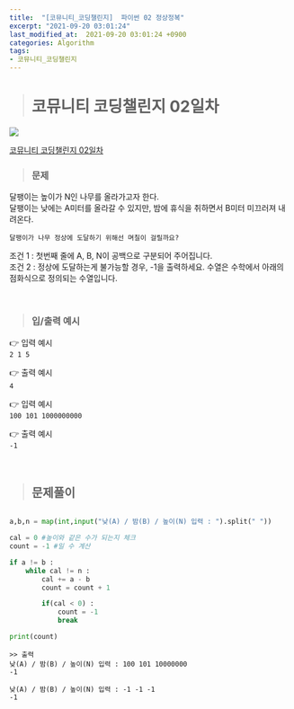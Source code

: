```yaml
---
title:  "[코뮤니티_코딩챌린지]  파이썬 02 정상정복"
excerpt: "2021-09-20 03:01:24"
last_modified_at:  2021-09-20 03:01:24 +0900
categories: Algorithm
tags:
- 코뮤니티_코딩챌린지
---
```


># 코뮤니티 코딩챌린지 02일차  

![](https://cafeptthumb-phinf.pstatic.net/MjAyMTA5MTZfMjEg/MDAxNjMxNzc0OTgxNDM4.EZHyxQwBxpCmOgYadx_RgvnMmItute3DBLVhpADsOw8g.L1RJ3eh4f3_EmoBsoVup4yHkrHz4ZijbdXEW2Xk1jp8g.PNG/2.png?type=w1600)  

[코뮤니티 코딩챌린지 02일차](https://cafe.naver.com/codeuniv/44894)  


>### 문제  

달팽이는 높이가 N인 나무를 올라가고자 한다.  
달팽이는 낮에는 A미터를 올라갈 수 있지만, 밤에 휴식을 취하면서 B미터 미끄러져 내려온다.  

`달팽이가 나무 정상에 도달하기 위해선 며칠이 걸릴까요?  `

조건 1 : 첫번째 줄에 A, B, N이 공백으로 구분되어 주어집니다.  
조건 2 : 정상에 도달하는게 불가능할 경우, -1을 출력하세요. 수열은 수학에서 아래의 점화식으로 정의되는 수열입니다.  

​
>### 입/출력 예시   

👉 입력 예시  
``
2 1 5  
``  

👉 출력 예시   
​``
4  
``

👉 입력 예시  
``
100 101 1000000000  
``

👉 출력 예시   
``
-1
``

​  
>## 문제풀이  

```python  

a,b,n = map(int,input("낮(A) / 밤(B) / 높이(N) 입력 : ").split(" "))

cal = 0 #높이와 같은 수가 되는지 체크
count = -1 #일 수 계산

if a != b :
    while cal != n :
        cal += a - b
        count = count + 1

        if(cal < 0) :
            count = -1
            break

print(count)

```

```
>> 출력
낮(A) / 밤(B) / 높이(N) 입력 : 100 101 10000000
-1

낮(A) / 밤(B) / 높이(N) 입력 : -1 -1 -1
-1
```
